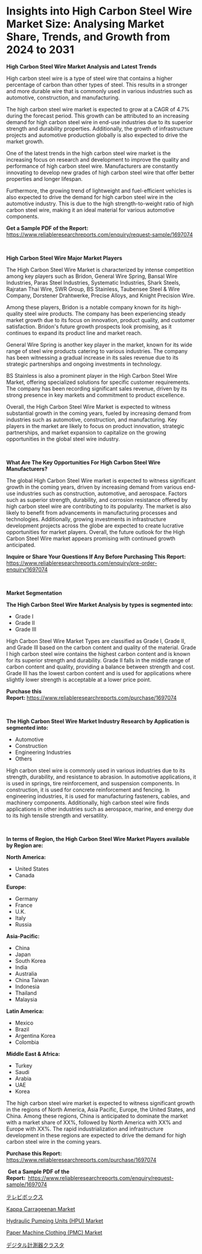 <p><h1>Insights into High Carbon Steel Wire Market Size: Analysing Market Share, Trends, and Growth from 2024 to 2031</h1></p><p><strong>High Carbon Steel Wire Market Analysis and Latest Trends</strong></p>
<p><p>High carbon steel wire is a type of steel wire that contains a higher percentage of carbon than other types of steel. This results in a stronger and more durable wire that is commonly used in various industries such as automotive, construction, and manufacturing.</p><p>The high carbon steel wire market is expected to grow at a CAGR of 4.7% during the forecast period. This growth can be attributed to an increasing demand for high carbon steel wire in end-use industries due to its superior strength and durability properties. Additionally, the growth of infrastructure projects and automotive production globally is also expected to drive the market growth.</p><p>One of the latest trends in the high carbon steel wire market is the increasing focus on research and development to improve the quality and performance of high carbon steel wire. Manufacturers are constantly innovating to develop new grades of high carbon steel wire that offer better properties and longer lifespan.</p><p>Furthermore, the growing trend of lightweight and fuel-efficient vehicles is also expected to drive the demand for high carbon steel wire in the automotive industry. This is due to the high strength-to-weight ratio of high carbon steel wire, making it an ideal material for various automotive components.</p></p>
<p><strong>Get a Sample PDF of the Report:&nbsp;</strong> <a href="https://www.reliableresearchreports.com/enquiry/request-sample/1697074">https://www.reliableresearchreports.com/enquiry/request-sample/1697074</a></p>
<p>&nbsp;</p>
<p><strong>High Carbon Steel Wire Major Market Players</strong></p>
<p><p>The High Carbon Steel Wire Market is characterized by intense competition among key players such as Bridon, General Wire Spring, Bansal Wire Industries, Paras Steel Industries, Systematic Industries, Shark Steels, Rajratan Thai Wire, SWR Group, BS Stainless, Taubensee Steel & Wire Company, Dorstener Drahtwerke, Precise Alloys, and Knight Precision Wire.</p><p>Among these players, Bridon is a notable company known for its high-quality steel wire products. The company has been experiencing steady market growth due to its focus on innovation, product quality, and customer satisfaction. Bridon's future growth prospects look promising, as it continues to expand its product line and market reach.</p><p>General Wire Spring is another key player in the market, known for its wide range of steel wire products catering to various industries. The company has been witnessing a gradual increase in its sales revenue due to its strategic partnerships and ongoing investments in technology.</p><p>BS Stainless is also a prominent player in the High Carbon Steel Wire Market, offering specialized solutions for specific customer requirements. The company has been recording significant sales revenue, driven by its strong presence in key markets and commitment to product excellence.</p><p>Overall, the High Carbon Steel Wire Market is expected to witness substantial growth in the coming years, fueled by increasing demand from industries such as automotive, construction, and manufacturing. Key players in the market are likely to focus on product innovation, strategic partnerships, and market expansion to capitalize on the growing opportunities in the global steel wire industry.</p></p>
<p>&nbsp;</p>
<p><strong>What Are The Key Opportunities For High Carbon Steel Wire Manufacturers?</strong></p>
<p><p>The global High Carbon Steel Wire market is expected to witness significant growth in the coming years, driven by increasing demand from various end-use industries such as construction, automotive, and aerospace. Factors such as superior strength, durability, and corrosion resistance offered by high carbon steel wire are contributing to its popularity. The market is also likely to benefit from advancements in manufacturing processes and technologies. Additionally, growing investments in infrastructure development projects across the globe are expected to create lucrative opportunities for market players. Overall, the future outlook for the High Carbon Steel Wire market appears promising with continued growth anticipated.</p></p>
<p><strong>Inquire or Share Your Questions If Any Before Purchasing This Report:</strong> <a href="https://www.reliableresearchreports.com/enquiry/pre-order-enquiry/1697074">https://www.reliableresearchreports.com/enquiry/pre-order-enquiry/1697074</a></p>
<p>&nbsp;</p>
<p><strong>Market Segmentation</strong></p>
<p><strong>The High Carbon Steel Wire Market Analysis by types is segmented into:</strong></p>
<p><ul><li>Grade I</li><li>Grade II</li><li>Grade III</li></ul></p>
<p><p>High Carbon Steel Wire Market Types are classified as Grade I, Grade II, and Grade III based on the carbon content and quality of the material. Grade I high carbon steel wire contains the highest carbon content and is known for its superior strength and durability. Grade II falls in the middle range of carbon content and quality, providing a balance between strength and cost. Grade III has the lowest carbon content and is used for applications where slightly lower strength is acceptable at a lower price point.</p></p>
<p><strong>Purchase this Report:&nbsp;</strong><a href="https://www.reliableresearchreports.com/purchase/1697074">https://www.reliableresearchreports.com/purchase/1697074</a></p>
<p>&nbsp;</p>
<p><strong>The High Carbon Steel Wire Market Industry Research by Application is segmented into:</strong></p>
<p><ul><li>Automotive</li><li>Construction</li><li>Engineering Industries</li><li>Others</li></ul></p>
<p><p>High carbon steel wire is commonly used in various industries due to its strength, durability, and resistance to abrasion. In automotive applications, it is used in springs, tire reinforcement, and suspension components. In construction, it is used for concrete reinforcement and fencing. In engineering industries, it is used for manufacturing fasteners, cables, and machinery components. Additionally, high carbon steel wire finds applications in other industries such as aerospace, marine, and energy due to its high tensile strength and versatility.</p></p>
<p>&nbsp;</p>
<p><strong>In terms of Region, the High Carbon Steel Wire Market Players available by Region are:</strong></p>
<p>
    <p> <strong> North America: </strong>
        <ul>
            <li>United States</li>
            <li>Canada</li>
        </ul>
        </p> 
    <p> <strong> Europe: </strong>
        <ul>
            <li>Germany</li>
            <li>France</li>
            <li>U.K.</li>
            <li>Italy</li>
            <li>Russia</li>
        </ul>
        </p> 
    <p> <strong> Asia-Pacific: </strong>
        <ul>
            <li>China</li>
            <li>Japan</li>
            <li>South Korea</li>
            <li>India</li>
            <li>Australia</li>
            <li>China Taiwan</li>
            <li>Indonesia</li>
            <li>Thailand</li>
            <li>Malaysia</li>
        </ul>
        </p> 
    <p> <strong> Latin America: </strong>
        <ul>
            <li>Mexico</li>
            <li>Brazil</li>
            <li>Argentina Korea</li>
            <li>Colombia</li>
        </ul>
        </p> 
    <p> <strong> Middle East & Africa: </strong>
        <ul>
            <li>Turkey</li>
            <li>Saudi</li>
            <li>Arabia</li>
            <li>UAE</li>
            <li>Korea</li>
        </ul>
    </p>
    </p>
<p><p>The high carbon steel wire market is expected to witness significant growth in the regions of North America, Asia Pacific, Europe, the United States, and China. Among these regions, China is anticipated to dominate the market with a market share of XX%, followed by North America with XX% and Europe with XX%. The rapid industrialization and infrastructure development in these regions are expected to drive the demand for high carbon steel wire in the coming years.</p></p>
<p><strong>Purchase this Report: </strong><a href="https://www.reliableresearchreports.com/purchase/1697074">https://www.reliableresearchreports.com/purchase/1697074</a></p>
<p>&nbsp;<strong>Get a Sample PDF of the Report:&nbsp;&nbsp;</strong><a href="https://www.reliableresearchreports.com/enquiry/request-sample/1697074">https://www.reliableresearchreports.com/enquiry/request-sample/1697074</a></p>
<p><strong></strong></p>
<p><p><a href="https://github.com/mcbeesbxa270/Market-Research-Report-List-1/blob/main/1954150192408.md">テレビボックス</a></p><p><a href="https://github.com/juancolorado15/Market-Research-Report-List-1/blob/main/kappa-carrageenan-market.md">Kappa Carrageenan Market</a></p><p><a href="https://issuu.com/reportprime-2/docs/hydraulic-pumping-units-hpu-market-size-2030.pptx">Hydraulic Pumping Units (HPU) Market</a></p><p><a href="https://issuu.com/reportprime-2/docs/paper-machine-clothing-pmc-market-size-2030.pptx">Paper Machine Clothing (PMC) Market</a></p><p><a href="https://github.com/ksxzwxabcuynh011/Market-Research-Report-List-1/blob/main/2608196192407.md">デジタル計測器クラスタ</a></p></p>